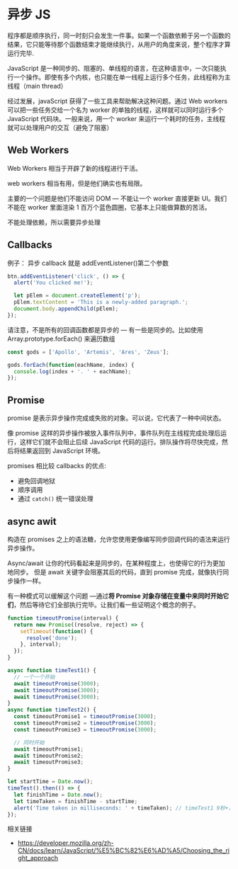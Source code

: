 # 异步 JS

程序都是顺序执行，同一时刻只会发生一件事。如果一个函数依赖于另一个函数的结果，它只能等待那个函数结束才能继续执行，从用户的角度来说，整个程序才算运行完毕.

JavaScript 是一种同步的、阻塞的、单线程的语言，在这种语言中，一次只能执行一个操作。即使有多个内核，也只能在单一线程上运行多个任务，此线程称为主线程（main thread）

经过发展，javaScript 获得了一些工具来帮助解决这种问题。通过 Web workers 可以把一些任务交给一个名为 worker 的单独的线程，这样就可以同时运行多个 JavaScript 代码块。一般来说，用一个 worker 来运行一个耗时的任务，主线程就可以处理用户的交互（避免了阻塞）

## Web Workers

Web Workers 相当于开辟了新的线程进行干活。

web workers 相当有用，但是他们确实也有局限。

主要的一个问题是他们不能访问 DOM — 不能让一个 worker 直接更新 UI。我们不能在 worker 里面渲染 1 百万个蓝色圆圈，它基本上只能做算数的苦活。

不能处理依赖，所以需要异步处理

## Callbacks

例子： 异步 callback 就是 addEventListener()第二个参数

```js
btn.addEventListener('click', () => {
  alert('You clicked me!');

  let pElem = document.createElement('p');
  pElem.textContent = 'This is a newly-added paragraph.';
  document.body.appendChild(pElem);
});
```

请注意，不是所有的回调函数都是异步的 — 有一些是同步的。比如使用 Array.prototype.forEach() 来遍历数组

```js
const gods = ['Apollo', 'Artemis', 'Ares', 'Zeus'];

gods.forEach(function(eachName, index) {
  console.log(index + '. ' + eachName);
});
```

## Promise

promise 是表示异步操作完成或失败的对象。可以说，它代表了一种中间状态。

像 promise 这样的异步操作被放入事件队列中，事件队列在主线程完成处理后运行，这样它们就不会阻止后续 JavaScript 代码的运行。排队操作将尽快完成，然后将结果返回到 JavaScript 环境。

promises 相比较 callbacks 的优点:

- 避免回调地狱
- 顺序调用
- 通过 `catch()` 统一错误处理

## async awit

构造在 promises 之上的语法糖，允许您使用更像编写同步回调代码的语法来运行异步操作。

Async/await 让你的代码看起来是同步的，在某种程度上，也使得它的行为更加地同步。 但是 await 关键字会阻塞其后的代码，直到 promise 完成，就像执行同步操作一样。

有一种模式可以缓解这个问题 ––通过**将 Promise 对象存储在变量中来同时开始它们**，然后等待它们全部执行完毕。让我们看一些证明这个概念的例子。

```js
function timeoutPromise(interval) {
  return new Promise((resolve, reject) => {
    setTimeout(function() {
      resolve('done');
    }, interval);
  });
}

async function timeTest1() {
  // 一个一个开始
  await timeoutPromise(3000);
  await timeoutPromise(3000);
  await timeoutPromise(3000);
}
async function timeTest2() {
  const timeoutPromise1 = timeoutPromise(3000);
  const timeoutPromise2 = timeoutPromise(3000);
  const timeoutPromise3 = timeoutPromise(3000);

  // 同时开始
  await timeoutPromise1;
  await timeoutPromise2;
  await timeoutPromise3;
}

let startTime = Date.now();
timeTest().then(() => {
  let finishTime = Date.now();
  let timeTaken = finishTime - startTime;
  alert('Time taken in milliseconds: ' + timeTaken); // timeTest1 9秒+，timeTest2 3秒+
});
```

相关链接

- https://developer.mozilla.org/zh-CN/docs/learn/JavaScript/%E5%BC%82%E6%AD%A5/Choosing_the_right_approach
